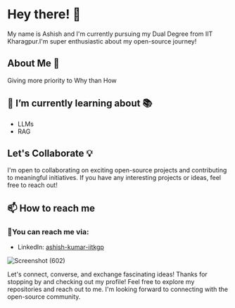 # Hey there! 👋

My name is Ashish and I'm currently pursuing my Dual Degree from IIT Kharagpur.I'm super enthusiastic about my open-source journey!

## About Me 🚀

Giving more priority to Why than How 

## 🌱 I’m currently learning about 📚

- LLMs
- RAG

## Let's Collaborate 💡

I'm open to collaborating on exciting open-source projects and contributing to meaningful initiatives. If you have any interesting projects or ideas, feel free to reach out!

## 📫 How to reach me

### 📮You can reach me via:

- LinkedIn: [ashish-kumar-iitkgp]([https://www.linkedin.com/in/your-profile](https://www.linkedin.com/in/ashish-kumar-iitkgp/))


![Screenshot (602)](https://github.com/ashishakkumar/ashishakkumar/assets/86063242/64530da4-b257-45f7-acd7-f0346727cacd)




Let's connect, converse, and exchange fascinating ideas!
Thanks for stopping by and checking out my profile! Feel free to explore my repositories and reach out to me. I'm looking forward to connecting with the open-source community.













